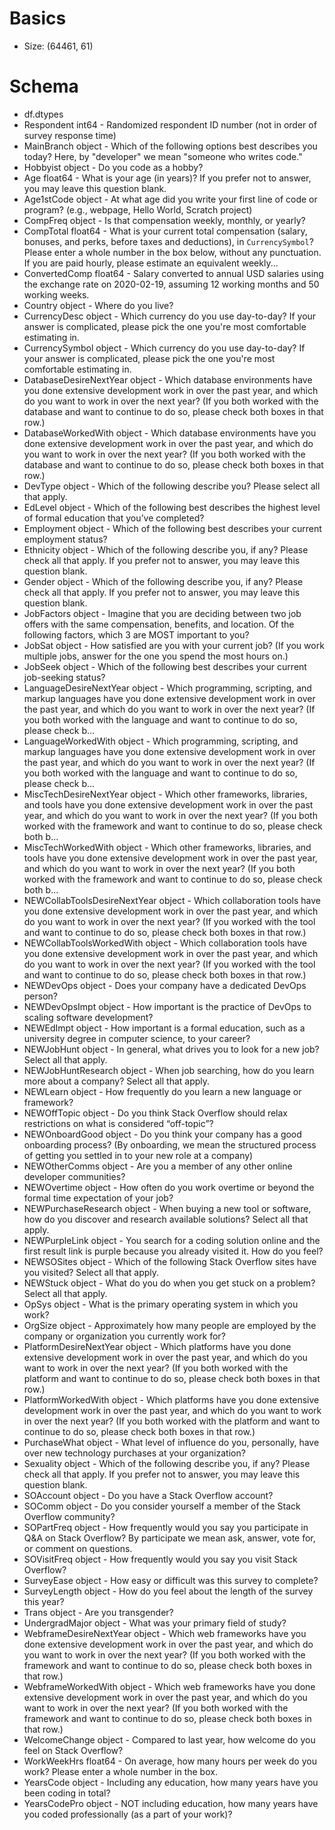 # Basics

* Size: (64461, 61)

# Schema

* df.dtypes
* Respondent                     int64 - Randomized respondent ID number (not in order of survey response time)  
* MainBranch                    object - Which of the following options best describes you today? Here, by "developer" we mean "someone who writes code."  
* Hobbyist                      object - Do you code as a hobby?  
* Age                          float64 - What is your age (in years)? If you prefer not to answer, you may leave this question blank.  
* Age1stCode                    object - At what age did you write your first line of code or program? (e.g., webpage, Hello World, Scratch project)  
* CompFreq                      object - Is that compensation weekly, monthly, or yearly?  
* CompTotal                    float64 - What is your current total compensation (salary, bonuses, and perks, before taxes and deductions), in `CurrencySymbol`? Please enter a whole number in the box below, without any punctuation. If you are paid hourly, please estimate an equivalent weekly...  
* ConvertedComp                float64 - Salary converted to annual USD salaries using the exchange rate on 2020-02-19, assuming 12 working months and 50 working weeks.  
* Country                       object - Where do you live?  
* CurrencyDesc                  object - Which currency do you use day-to-day? If your answer is complicated, please pick the one you're most comfortable estimating in.  
* CurrencySymbol                object - Which currency do you use day-to-day? If your answer is complicated, please pick the one you're most comfortable estimating in.  
* DatabaseDesireNextYear        object - Which database environments have you done extensive development work in over the past year, and which do you want to work in over the next year? (If you both worked with the database and want to continue to do so, please check both boxes in that row.)  
* DatabaseWorkedWith            object - Which database environments have you done extensive development work in over the past year, and which do you want to work in over the next year? (If you both worked with the database and want to continue to do so, please check both boxes in that row.)  
* DevType                       object - Which of the following describe you? Please select all that apply.  
* EdLevel                       object - Which of the following best describes the highest level of formal education that you’ve completed?  
* Employment                    object - Which of the following best describes your current employment status?  
* Ethnicity                     object - Which of the following describe you, if any? Please check all that apply. If you prefer not to answer, you may leave this question blank.  
* Gender                        object - Which of the following describe you, if any? Please check all that apply. If you prefer not to answer, you may leave this question blank.  
* JobFactors                    object - Imagine that you are deciding between two job offers with the same compensation, benefits, and location. Of the following factors, which 3 are MOST important to you?  
* JobSat                        object - How satisfied are you with your current job? (If you work multiple jobs, answer for the one you spend the most hours on.)  
* JobSeek                       object - Which of the following best describes your current job-seeking status?  
* LanguageDesireNextYear        object - Which programming, scripting, and markup languages have you done extensive development work in over the past year, and which do you want to work in over the next year? (If you both worked with the language and want to continue to do so, please check b...  
* LanguageWorkedWith            object - Which programming, scripting, and markup languages have you done extensive development work in over the past year, and which do you want to work in over the next year? (If you both worked with the language and want to continue to do so, please check b...  
* MiscTechDesireNextYear        object - Which other frameworks, libraries, and tools have you done extensive development work in over the past year, and which do you want to work in over the next year? (If you both worked with the framework and want to continue to do so, please check both b...  
* MiscTechWorkedWith            object - Which other frameworks, libraries, and tools have you done extensive development work in over the past year, and which do you want to work in over the next year? (If you both worked with the framework and want to continue to do so, please check both b...  
* NEWCollabToolsDesireNextYear  object - Which collaboration tools have you done extensive development work in over the past year, and which do you want to work in over the next year? (If you worked with the tool and want to continue to do so, please check both boxes in that row.)  
* NEWCollabToolsWorkedWith      object - Which collaboration tools have you done extensive development work in over the past year, and which do you want to work in over the next year? (If you worked with the tool and want to continue to do so, please check both boxes in that row.)  
* NEWDevOps                     object - Does your company have a dedicated DevOps person?  
* NEWDevOpsImpt                 object - How important is the practice of DevOps to scaling software development?  
* NEWEdImpt                     object - How important is a formal education, such as a university degree in computer science, to your career?  
* NEWJobHunt                    object - In general, what drives you to look for a new job? Select all that apply.  
* NEWJobHuntResearch            object - When job searching, how do you learn more about a company? Select all that apply.  
* NEWLearn                      object - How frequently do you learn a new language or framework?  
* NEWOffTopic                   object - Do you think Stack Overflow should relax restrictions on what is considered “off-topic”?  
* NEWOnboardGood                object - Do you think your company has a good onboarding process? (By onboarding, we mean the structured process of getting you settled in to your new role at a company)  
* NEWOtherComms                 object - Are you a member of any other online developer communities?  
* NEWOvertime                   object - How often do you work overtime or beyond the formal time expectation of your job?  
* NEWPurchaseResearch           object - When buying a new tool or software, how do you discover and research available solutions? Select all that apply.  
* NEWPurpleLink                 object - You search for a coding solution online and the first result link is purple because you already visited it. How do you feel?  
* NEWSOSites                    object - Which of the following Stack Overflow sites have you visited? Select all that apply.  
* NEWStuck                      object - What do you do when you get stuck on a problem? Select all that apply.  
* OpSys                         object - What is the primary operating system in which you work?  
* OrgSize                       object - Approximately how many people are employed by the company or organization you currently work for?  
* PlatformDesireNextYear        object - Which platforms have you done extensive development work in over the past year, and which do you want to work in over the next year? (If you both worked with the platform and want to continue to do so, please check both boxes in that row.)  
* PlatformWorkedWith            object - Which platforms have you done extensive development work in over the past year, and which do you want to work in over the next year? (If you both worked with the platform and want to continue to do so, please check both boxes in that row.)  
* PurchaseWhat                  object - What level of influence do you, personally, have over new technology purchases at your organization?  
* Sexuality                     object - Which of the following describe you, if any? Please check all that apply. If you prefer not to answer, you may leave this question blank.  
* SOAccount                     object - Do you have a Stack Overflow account?  
* SOComm                        object - Do you consider yourself a member of the Stack Overflow community?  
* SOPartFreq                    object - How frequently would you say you participate in Q&A on Stack Overflow? By participate we mean ask, answer, vote for, or comment on questions.  
* SOVisitFreq                   object - How frequently would you say you visit Stack Overflow?  
* SurveyEase                    object - How easy or difficult was this survey to complete?  
* SurveyLength                  object - How do you feel about the length of the survey this year?  
* Trans                         object - Are you transgender?  
* UndergradMajor                object - What was your primary field of study?  
* WebframeDesireNextYear        object - Which web frameworks have you done extensive development work in over the past year, and which do you want to work in over the next year? (If you both worked with the framework and want to continue to do so, please check both boxes in that row.)  
* WebframeWorkedWith            object - Which web frameworks have you done extensive development work in over the past year, and which do you want to work in over the next year? (If you both worked with the framework and want to continue to do so, please check both boxes in that row.)  
* WelcomeChange                 object - Compared to last year, how welcome do you feel on Stack Overflow?  
* WorkWeekHrs                  float64 - On average, how many hours per week do you work? Please enter a whole number in the box.  
* YearsCode                     object - Including any education, how many years have you been coding in total?  
* YearsCodePro                  object - NOT including education, how many years have you coded professionally (as a part of your work)?  
